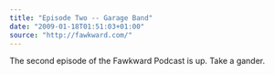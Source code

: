 ```yaml
---
title: "Episode Two -- Garage Band"
date: "2009-01-18T01:51:03+01:00"
source: "http://fawkward.com/"
---
```


The second episode of the Fawkward Podcast is up. Take a gander.
